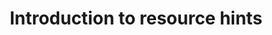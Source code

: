 ---
title: Introduction to resource hints
description: A brief primer about resource hints. What they are, where, when and how to use them.
excerpt: A brief primer about resource hints. What they are, where, when and how to use them.
issues: [9, 10]
---